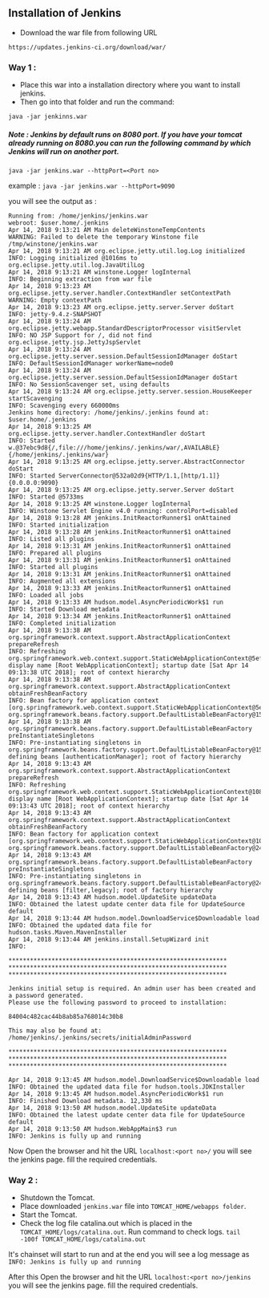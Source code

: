 ## Installation of Jenkins

+ Download the war file from following URL 

```https://updates.jenkins-ci.org/download/war/```


### Way 1 :
+ Place this war into a installation directory where you want to install jenkins.
+ Then go into that folder and run the command: 


```java -jar jenkinns.war```



##### Note : Jenkins by default runs on 8080 port. If you have your tomcat already running on 8080.you can run the following command by which Jenkins will run on another port.


```java -jar jenkins.war --httpPort=<Port no>```


example : ```java -jar jenkins.war --httpPort=9090```



you will see the output as :


``` [jenkins@os-build ~]$ java -jar jenkins.war --httpPort=9090
Running from: /home/jenkins/jenkins.war
webroot: $user.home/.jenkins
Apr 14, 2018 9:13:21 AM Main deleteWinstoneTempContents
WARNING: Failed to delete the temporary Winstone file /tmp/winstone/jenkins.war
Apr 14, 2018 9:13:21 AM org.eclipse.jetty.util.log.Log initialized
INFO: Logging initialized @1016ms to org.eclipse.jetty.util.log.JavaUtilLog
Apr 14, 2018 9:13:21 AM winstone.Logger logInternal
INFO: Beginning extraction from war file
Apr 14, 2018 9:13:23 AM org.eclipse.jetty.server.handler.ContextHandler setContextPath
WARNING: Empty contextPath
Apr 14, 2018 9:13:23 AM org.eclipse.jetty.server.Server doStart
INFO: jetty-9.4.z-SNAPSHOT
Apr 14, 2018 9:13:24 AM org.eclipse.jetty.webapp.StandardDescriptorProcessor visitServlet
INFO: NO JSP Support for /, did not find org.eclipse.jetty.jsp.JettyJspServlet
Apr 14, 2018 9:13:24 AM org.eclipse.jetty.server.session.DefaultSessionIdManager doStart
INFO: DefaultSessionIdManager workerName=node0
Apr 14, 2018 9:13:24 AM org.eclipse.jetty.server.session.DefaultSessionIdManager doStart
INFO: No SessionScavenger set, using defaults
Apr 14, 2018 9:13:24 AM org.eclipse.jetty.server.session.HouseKeeper startScavenging
INFO: Scavenging every 660000ms
Jenkins home directory: /home/jenkins/.jenkins found at: $user.home/.jenkins
Apr 14, 2018 9:13:25 AM org.eclipse.jetty.server.handler.ContextHandler doStart
INFO: Started w.@37ebc9d8{/,file:///home/jenkins/.jenkins/war/,AVAILABLE}{/home/jenkins/.jenkins/war}
Apr 14, 2018 9:13:25 AM org.eclipse.jetty.server.AbstractConnector doStart
INFO: Started ServerConnector@532a02d9{HTTP/1.1,[http/1.1]}{0.0.0.0:9090}
Apr 14, 2018 9:13:25 AM org.eclipse.jetty.server.Server doStart
INFO: Started @5733ms
Apr 14, 2018 9:13:25 AM winstone.Logger logInternal
INFO: Winstone Servlet Engine v4.0 running: controlPort=disabled
Apr 14, 2018 9:13:28 AM jenkins.InitReactorRunner$1 onAttained
INFO: Started initialization
Apr 14, 2018 9:13:28 AM jenkins.InitReactorRunner$1 onAttained
INFO: Listed all plugins
Apr 14, 2018 9:13:31 AM jenkins.InitReactorRunner$1 onAttained
INFO: Prepared all plugins
Apr 14, 2018 9:13:31 AM jenkins.InitReactorRunner$1 onAttained
INFO: Started all plugins
Apr 14, 2018 9:13:31 AM jenkins.InitReactorRunner$1 onAttained
INFO: Augmented all extensions
Apr 14, 2018 9:13:33 AM jenkins.InitReactorRunner$1 onAttained
INFO: Loaded all jobs
Apr 14, 2018 9:13:33 AM hudson.model.AsyncPeriodicWork$1 run
INFO: Started Download metadata
Apr 14, 2018 9:13:34 AM jenkins.InitReactorRunner$1 onAttained
INFO: Completed initialization
Apr 14, 2018 9:13:38 AM org.springframework.context.support.AbstractApplicationContext prepareRefresh
INFO: Refreshing org.springframework.web.context.support.StaticWebApplicationContext@5efba548: display name [Root WebApplicationContext]; startup date [Sat Apr 14 09:13:38 UTC 2018]; root of context hierarchy
Apr 14, 2018 9:13:38 AM org.springframework.context.support.AbstractApplicationContext obtainFreshBeanFactory
INFO: Bean factory for application context [org.springframework.web.context.support.StaticWebApplicationContext@5efba548]: org.springframework.beans.factory.support.DefaultListableBeanFactory@152286f1
Apr 14, 2018 9:13:38 AM org.springframework.beans.factory.support.DefaultListableBeanFactory preInstantiateSingletons
INFO: Pre-instantiating singletons in org.springframework.beans.factory.support.DefaultListableBeanFactory@152286f1: defining beans [authenticationManager]; root of factory hierarchy
Apr 14, 2018 9:13:43 AM org.springframework.context.support.AbstractApplicationContext prepareRefresh
INFO: Refreshing org.springframework.web.context.support.StaticWebApplicationContext@108ecdf8: display name [Root WebApplicationContext]; startup date [Sat Apr 14 09:13:43 UTC 2018]; root of context hierarchy
Apr 14, 2018 9:13:43 AM org.springframework.context.support.AbstractApplicationContext obtainFreshBeanFactory
INFO: Bean factory for application context [org.springframework.web.context.support.StaticWebApplicationContext@108ecdf8]: org.springframework.beans.factory.support.DefaultListableBeanFactory@24185acd
Apr 14, 2018 9:13:43 AM org.springframework.beans.factory.support.DefaultListableBeanFactory preInstantiateSingletons
INFO: Pre-instantiating singletons in org.springframework.beans.factory.support.DefaultListableBeanFactory@24185acd: defining beans [filter,legacy]; root of factory hierarchy
Apr 14, 2018 9:13:43 AM hudson.model.UpdateSite updateData
INFO: Obtained the latest update center data file for UpdateSource default
Apr 14, 2018 9:13:44 AM hudson.model.DownloadService$Downloadable load
INFO: Obtained the updated data file for hudson.tasks.Maven.MavenInstaller
Apr 14, 2018 9:13:44 AM jenkins.install.SetupWizard init
INFO: 

*************************************************************
*************************************************************
*************************************************************

Jenkins initial setup is required. An admin user has been created and a password generated.
Please use the following password to proceed to installation:

84004c482cac44b8ab85a768014c30b8

This may also be found at: /home/jenkins/.jenkins/secrets/initialAdminPassword

*************************************************************
*************************************************************
*************************************************************

Apr 14, 2018 9:13:45 AM hudson.model.DownloadService$Downloadable load
INFO: Obtained the updated data file for hudson.tools.JDKInstaller
Apr 14, 2018 9:13:45 AM hudson.model.AsyncPeriodicWork$1 run
INFO: Finished Download metadata. 12,330 ms
Apr 14, 2018 9:13:50 AM hudson.model.UpdateSite updateData
INFO: Obtained the latest update center data file for UpdateSource default
Apr 14, 2018 9:13:50 AM hudson.WebAppMain$3 run
INFO: Jenkins is fully up and running
```

Now Open the browser and hit the URL ```localhost:<port no>/``` you will see the jenkins page. fill the required credentials.

### Way 2 :

+ Shutdown the Tomcat.
+ Place downloaded ```jenkins.war``` file into ```TOMCAT_HOME/webapps folder```. 
+ Start the Tomcat.
+ Check the log file catalina.out which is placed in the ```TOMCAT_HOME/logs/catalina.out```. Run command to check logs.
```tail -100f TOMCAT_HOME/logs/catalina.out```

It's chainset will start to run and at the end you will see a log message as ```INFO: Jenkins is fully up and running```

After this Open the browser and hit the URL ```localhost:<port no>/jenkins``` you will see the jenkins page. fill the required credentials.



